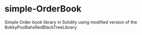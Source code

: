 # simple-OrderBook
Simple Order book library in Solidity using modified version of the BokkyPooBahsRedBlackTreeLibrary
